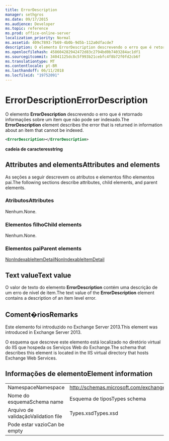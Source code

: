 ```yaml
---
title: ErrorDescription
manager: sethgros
ms.date: 09/17/2015
ms.audience: Developer
ms.topic: reference
ms.prod: office-online-server
localization_priority: Normal
ms.assetid: 409c7893-7b69-4b0b-9d5b-112a0dfacde7
description: O elemento ErrorDescription descrevendo o erro que é retornado informações sobre um item que não pode ser indexado.
ms.openlocfilehash: 458604282942472d83c2794bd0b7403284ac1df1
ms.sourcegitcommit: 34041125dc8c5f993b21cebfc4f8b72f0fd2cb6f
ms.translationtype: MT
ms.contentlocale: pt-BR
ms.lasthandoff: 06/11/2018
ms.locfileid: "19752091"
---
```

# <a name="errordescription"></a><span data-ttu-id="6acda-103">ErrorDescription</span><span class="sxs-lookup"><span data-stu-id="6acda-103">ErrorDescription</span></span>

<span data-ttu-id="6acda-104">O elemento **ErrorDescription** descrevendo o erro que é retornado informações sobre um item que não pode ser indexado.</span><span class="sxs-lookup"><span data-stu-id="6acda-104">The **ErrorDescription** element describes the error that is returned in information about an item that cannot be indexed.</span></span> 
  
```XML
<ErrorDescription></ErrorDescription>
```

 <span data-ttu-id="6acda-105">**cadeia de caracteres**</span><span class="sxs-lookup"><span data-stu-id="6acda-105">**string**</span></span>
## <a name="attributes-and-elements"></a><span data-ttu-id="6acda-106">Attributes and elements</span><span class="sxs-lookup"><span data-stu-id="6acda-106">Attributes and elements</span></span>

<span data-ttu-id="6acda-107">As seções a seguir descrevem os atributos e elementos filho elementos pai.</span><span class="sxs-lookup"><span data-stu-id="6acda-107">The following sections describe attributes, child elements, and parent elements.</span></span>
  
### <a name="attributes"></a><span data-ttu-id="6acda-108">Atributos</span><span class="sxs-lookup"><span data-stu-id="6acda-108">Attributes</span></span>

<span data-ttu-id="6acda-109">Nenhum.</span><span class="sxs-lookup"><span data-stu-id="6acda-109">None.</span></span>
  
### <a name="child-elements"></a><span data-ttu-id="6acda-110">Elementos filho</span><span class="sxs-lookup"><span data-stu-id="6acda-110">Child elements</span></span>

<span data-ttu-id="6acda-111">Nenhum.</span><span class="sxs-lookup"><span data-stu-id="6acda-111">None.</span></span>
  
### <a name="parent-elements"></a><span data-ttu-id="6acda-112">Elementos pai</span><span class="sxs-lookup"><span data-stu-id="6acda-112">Parent elements</span></span>

[<span data-ttu-id="6acda-113">NonIndexableItemDetail</span><span class="sxs-lookup"><span data-stu-id="6acda-113">NonIndexableItemDetail</span></span>](nonindexableitemdetail.md)
  
## <a name="text-value"></a><span data-ttu-id="6acda-114">Text value</span><span class="sxs-lookup"><span data-stu-id="6acda-114">Text value</span></span>

<span data-ttu-id="6acda-115">O valor de texto do elemento **ErrorDescription** contém uma descrição de um erro de nível de item.</span><span class="sxs-lookup"><span data-stu-id="6acda-115">The text value of the **ErrorDescription** element contains a description of an item level error.</span></span> 
  
## <a name="remarks"></a><span data-ttu-id="6acda-116">Coment�rios</span><span class="sxs-lookup"><span data-stu-id="6acda-116">Remarks</span></span>

<span data-ttu-id="6acda-117">Este elemento foi introduzido no Exchange Server 2013.</span><span class="sxs-lookup"><span data-stu-id="6acda-117">This element was introduced in Exchange Server 2013.</span></span>
  
<span data-ttu-id="6acda-118">O esquema que descreve este elemento está localizado no diretório virtual do IIS que hospeda os Serviços Web do Exchange.</span><span class="sxs-lookup"><span data-stu-id="6acda-118">The schema that describes this element is located in the IIS virtual directory that hosts Exchange Web Services.</span></span>
  
## <a name="element-information"></a><span data-ttu-id="6acda-119">Informações de elemento</span><span class="sxs-lookup"><span data-stu-id="6acda-119">Element information</span></span>

|||
|:-----|:-----|
|<span data-ttu-id="6acda-120">Namespace</span><span class="sxs-lookup"><span data-stu-id="6acda-120">Namespace</span></span>  <br/> |http://schemas.microsoft.com/exchange/services/2006/types  <br/> |
|<span data-ttu-id="6acda-121">Nome do esquema</span><span class="sxs-lookup"><span data-stu-id="6acda-121">Schema name</span></span>  <br/> |<span data-ttu-id="6acda-122">Esquema de tipos</span><span class="sxs-lookup"><span data-stu-id="6acda-122">Types schema</span></span>  <br/> |
|<span data-ttu-id="6acda-123">Arquivo de validação</span><span class="sxs-lookup"><span data-stu-id="6acda-123">Validation file</span></span>  <br/> |<span data-ttu-id="6acda-124">Types.xsd</span><span class="sxs-lookup"><span data-stu-id="6acda-124">Types.xsd</span></span>  <br/> |
|<span data-ttu-id="6acda-125">Pode estar vazio</span><span class="sxs-lookup"><span data-stu-id="6acda-125">Can be empty</span></span>  <br/> ||
   


